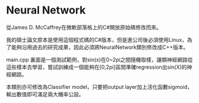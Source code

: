 # Neural Network
從James D. McCaffrey在微軟部落格上的C#開放原始碼修改而來。

我的碩士論文原本是使用這個程式碼的C#版本，但是進公司後必須使用Linux，為了能夠沿用過去的研究成果，因此必須將NeuralNetwork類別修改成C++版本。

main.cpp 裏面是一個測試範例，對sin(x)在0~2pi之間隨機取樣，讓類神經網路從這些樣本去學習，嘗試訓練成一個能夠在[0,2pi]區間準確regression出sin(X)的神經網路。

本類別亦可修改為Classifier model，只要把output layer加上活化函數sigmoid，輸出數值即可滿足兩大機率公設。 
